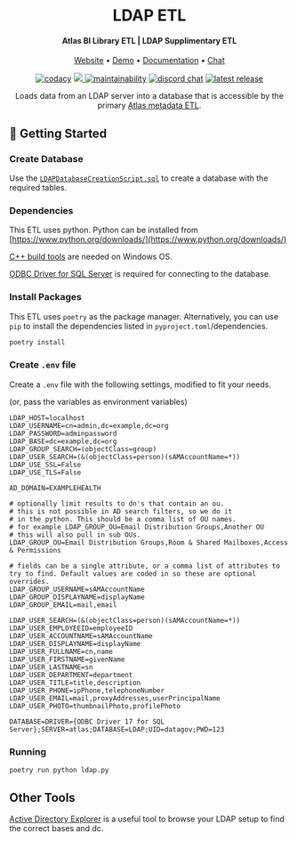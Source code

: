 <h1 align="center">LDAP ETL</h1>
<h4 align="center">Atlas BI Library ETL | LDAP Supplimentary ETL</h4>
<p align="center">
 <a href="https://www.atlas.bi" target="_blank">Website</a> • <a href="https://demo.atlas.bi" target="_blank">Demo</a> • <a href="https://www.atlas.bi/docs/bi-library/" target="_blank">Documentation</a> • <a href="https://discord.gg/hdz2cpygQD" target="_blank">Chat</a>
</p>
<p align="center">
<a href="https://www.codacy.com/gh/atlas-bi/LDAP-ETL/dashboard?utm_source=github.com&amp;utm_medium=referral&amp;utm_content=atlas-bi/LDAP-ETL&amp;utm_campaign=Badge_Grade"><img alt="codacy" src="https://app.codacy.com/project/badge/Grade/0bf456a89c4444709d5d9897722f6181"></a>
 <a href="https://codecov.io/gh/atlas-bi/LDAP-ETL" >
 <img src="https://codecov.io/gh/atlas-bi/LDAP-ETL/branch/master/graph/badge.svg?token=OVlXC2ReOx"/>
 </a>
 <a href="https://sonarcloud.io/project/overview?id=atlas-bi_LDAP-ETL"><img alt="maintainability" src="https://sonarcloud.io/api/project_badges/measure?project=atlas-bi_LDAP-ETL&metric=sqale_rating"></a>
 <a href="https://discord.gg/hdz2cpygQD"><img alt="discord chat" src="https://badgen.net/discord/online-members/hdz2cpygQD/" /></a>
 <a href="https://github.com/atlas-bi/LDAP-ETL/releases"><img alt="latest release" src="https://badgen.net/github/release/atlas-bi/LDAP-ETL" /></a>

<p align="center">Loads data from an LDAP server into a database that is accessible by the primary <a href="https://github.com/atlas-bi/atlas-bi-libaray-etl">Atlas metadata ETL</a>.
 </p>


## 🏃 Getting Started

### Create Database

Use the [`LDAPDatabaseCreationScript.sql`](https://raw.githubusercontent.com/atlas-bi/LDAP-ETL/master/LDAPDatabaseCreationScript.sql) to create a database with the required tables.


### Dependencies

This ETL uses python. Python can be installed from [https://www.python.org/downloads/](https://www.python.org/downloads/)

[C++ build tools](https://visualstudio.microsoft.com/visual-cpp-build-tools/) are needed on Windows OS.

[ODBC Driver for SQL Server](https://learn.microsoft.com/en-us/sql/connect/odbc/download-odbc-driver-for-sql-server?view=sql-server-ver16) is required for connecting to the database.

### Install Packages

This ETL uses `poetry` as the package manager. Alternatively, you can use `pip` to install the dependencies listed in `pyproject.toml`/dependencies.

```bash
poetry install
```

### Create `.env` file

Create a `.env` file with the following settings, modified to fit your needs.

(or, pass the variables as environment variables)

```env
LDAP_HOST=localhost
LDAP_USERNAME=cn=admin,dc=example,dc=org
LDAP_PASSWORD=adminpassword
LDAP_BASE=dc=example,dc=org
LDAP_GROUP_SEARCH=(objectClass=group)
LDAP_USER_SEARCH=(&(objectClass=person)(sAMAccountName=*))
LDAP_USE_SSL=False
LDAP_USE_TLS=False

AD_DOMAIN=EXAMPLEHEALTH

# optionally limit results to dn's that contain an ou.
# this is not possible in AD search filters, so we do it
# in the python. This should be a comma list of OU names.
# for example LDAP_GROUP_OU=Email Distribution Groups,Another OU
# this will also pull in sub OUs.
LDAP_GROUP_OU=Email Distribution Groups,Room & Shared Mailboxes,Access & Permissions

# fields can be a single attribute, or a comma list of attributes to try to find. Default values are coded in so these are optional overrides.
LDAP_GROUP_USERNAME=sAMAccountName
LDAP_GROUP_DISPLAYNAME=displayName
LDAP_GROUP_EMAIL=mail,email

LDAP_USER_SEARCH=(&(objectClass=person)(sAMAccountName=*))
LDAP_USER_EMPLOYEEID=employeeID
LDAP_USER_ACCOUNTNAME=sAMAccountName
LDAP_USER_DISPLAYNAME=displayName
LDAP_USER_FULLNAME=cn,name
LDAP_USER_FIRSTNAME=givenName
LDAP_USER_LASTNAME=sn
LDAP_USER_DEPARTMENT=department
LDAP_USER_TITLE=title,description
LDAP_USER_PHONE=ipPhone,telephoneNumber
LDAP_USER_EMAIL=mail,proxyAddresses,userPrincipalName
LDAP_USER_PHOTO=thumbnailPhoto,profilePhoto

DATABASE=DRIVER={ODBC Driver 17 for SQL Server};SERVER=atlas;DATABASE=LDAP;UID=datagov;PWD=123

```

### Running

`poetry run python ldap.py`

## Other Tools

[Active Directory Explorer](https://docs.microsoft.com/en-us/sysinternals/downloads/adexplorer) is a useful tool to browse your LDAP setup to find the correct bases and dc.
